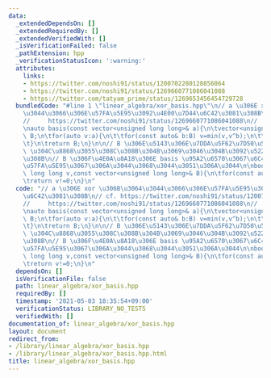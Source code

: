 ```yaml
---
data:
  _extendedDependsOn: []
  _extendedRequiredBy: []
  _extendedVerifiedWith: []
  _isVerificationFailed: false
  _pathExtension: hpp
  _verificationStatusIcon: ':warning:'
  attributes:
    links:
    - https://twitter.com/noshi91/status/1200702280128856064
    - https://twitter.com/noshi91/status/1269660771086041088
    - https://twitter.com/tatyam_prime/status/1269653456454729728
  bundledCode: "#line 1 \"linear_algebra/xor_basis.hpp\"\n// a \u306E xor \u306B\u3064\
    \u3044\u3066\u306E\u57FA\u5E95\u3092\u4E00\u7D44\u6C42\u3081\u308B\n// cf. https://twitter.com/noshi91/status/1200702280128856064\n\
    //     https://twitter.com/noshi91/status/1269660771086041088\n//     https://twitter.com/tatyam_prime/status/1269653456454729728\n\
    \nauto basis(const vector<unsigned long long>& a){\n\tvector<unsigned long long>\
    \ B;\n\tfor(auto v:a){\n\t\tfor(const auto& b:B) v=min(v,v^b);\n\t\tif(v!=0) B.emplace_back(v);\n\
    \t}\n\treturn B;\n}\n\n// B \u306E\u5143\u306E\u7DDA\u5F62\u7D50\u5408\u3067 v\
    \ \u304C\u8868\u3055\u308C\u308B\u304B\u3069\u3046\u304B\u3092\u5224\u5B9A\u3059\
    \u308B\n// B \u306F\u4E0A\u8A18\u306E basis \u95A2\u6570\u3067\u6C42\u3081\u305F\
    \u57FA\u5E95\u3067\u306A\u3044\u3068\u3044\u3051\u306A\u3044\n\nbool is_linearly_independent(unsigned\
    \ long long v,const vector<unsigned long long>& B){\n\tfor(const auto& b:B) v=min(v,v^b);\n\
    \treturn v!=0;\n}\n"
  code: "// a \u306E xor \u306B\u3064\u3044\u3066\u306E\u57FA\u5E95\u3092\u4E00\u7D44\
    \u6C42\u3081\u308B\n// cf. https://twitter.com/noshi91/status/1200702280128856064\n\
    //     https://twitter.com/noshi91/status/1269660771086041088\n//     https://twitter.com/tatyam_prime/status/1269653456454729728\n\
    \nauto basis(const vector<unsigned long long>& a){\n\tvector<unsigned long long>\
    \ B;\n\tfor(auto v:a){\n\t\tfor(const auto& b:B) v=min(v,v^b);\n\t\tif(v!=0) B.emplace_back(v);\n\
    \t}\n\treturn B;\n}\n\n// B \u306E\u5143\u306E\u7DDA\u5F62\u7D50\u5408\u3067 v\
    \ \u304C\u8868\u3055\u308C\u308B\u304B\u3069\u3046\u304B\u3092\u5224\u5B9A\u3059\
    \u308B\n// B \u306F\u4E0A\u8A18\u306E basis \u95A2\u6570\u3067\u6C42\u3081\u305F\
    \u57FA\u5E95\u3067\u306A\u3044\u3068\u3044\u3051\u306A\u3044\n\nbool is_linearly_independent(unsigned\
    \ long long v,const vector<unsigned long long>& B){\n\tfor(const auto& b:B) v=min(v,v^b);\n\
    \treturn v!=0;\n}\n"
  dependsOn: []
  isVerificationFile: false
  path: linear_algebra/xor_basis.hpp
  requiredBy: []
  timestamp: '2021-05-03 18:35:54+09:00'
  verificationStatus: LIBRARY_NO_TESTS
  verifiedWith: []
documentation_of: linear_algebra/xor_basis.hpp
layout: document
redirect_from:
- /library/linear_algebra/xor_basis.hpp
- /library/linear_algebra/xor_basis.hpp.html
title: linear_algebra/xor_basis.hpp
---
```

